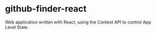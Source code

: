 # github-finder-react

Web application written with React, using the Context API to control App Level State. 
